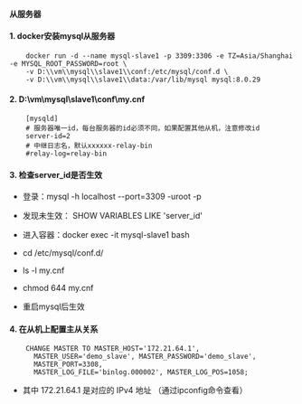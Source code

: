 #### 从服务器
#### 1. docker安装mysql从服务器
```
    docker run -d --name mysql-slave1 -p 3309:3306 -e TZ=Asia/Shanghai -e MYSQL_ROOT_PASSWORD=root \
    -v D:\\vm\\mysql\\slave1\\conf:/etc/mysql/conf.d \
    -v D:\\vm\\mysql\\slave1\\data:/var/lib/mysql mysql:8.0.29
```

#### 2. D:\vm\mysql\slave1\conf\my.cnf
```
    [mysqld]
    # 服务器唯一id，每台服务器的id必须不同，如果配置其他从机，注意修改id
    server-id=2
    # 中继日志名，默认xxxxxx-relay-bin
    #relay-log=relay-bin
```

#### 3. 检查server_id是否生效

* 登录：mysql -h localhost --port=3309 -uroot -p

* 发现未生效： SHOW VARIABLES LIKE 'server_id'
* 进入容器：docker exec -it mysql-slave1 bash
* cd /etc/mysql/conf.d/
* ls -l my.cnf
* chmod 644 my.cnf
* 重启mysql后生效

#### 4. 在从机上配置主从关系
```
    CHANGE MASTER TO MASTER_HOST='172.21.64.1',
      MASTER_USER='demo_slave', MASTER_PASSWORD='demo_slave',
      MASTER_PORT=3308,
      MASTER_LOG_FILE='binlog.000002', MASTER_LOG_POS=1058;
```

* 其中 172.21.64.1 是对应的 IPv4 地址 （通过ipconfig命令查看）

<br/>
<br/>
